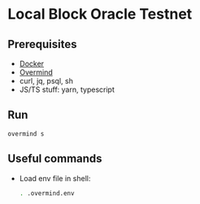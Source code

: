 # Local Block Oracle Testnet

## Prerequisites

- [Docker](https://docs.docker.com/get-docker/)
- [Overmind](https://github.com/DarthSim/overmind)
- curl, jq, psql, sh
- JS/TS stuff: yarn, typescript


## Run

`overmind s`

## Useful commands

- Load env file in shell:

  ```sh
  . .overmind.env
  ```
